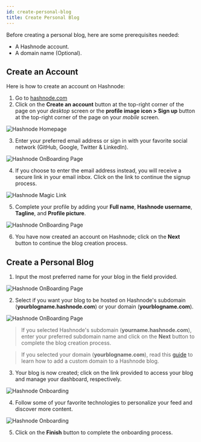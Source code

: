 ```yaml
---
id: create-personal-blog
title: Create Personal Blog
---
```


Before creating a personal blog, here are some prerequisites needed:

- A Hashnode account.
- A domain name (Optional).

## Create an Account

Here is how to create an account on Hashnode:

1. Go to [hashnode.com](https://hashnode.com)
2. Click on the **Create an account** button at the top-right corner of the page on your *desktop* screen or the **profile image icon > Sign up** button at the top-right corner of the page on your *mobile*  screen.

![Hashnode Homepage](https://cdn.hashnode.com/res/hashnode/image/upload/v1610490351639/9zdUAZR9u.png?auto=compress)

3. Enter your preferred email address or sign in with your favorite social network (GitHub, Google, Twitter & LinkedIn).

![Hashnode OnBoarding Page](https://cdn.hashnode.com/res/hashnode/image/upload/v1600710189887/YGLqppj48.png?auto=compress)

4. If you choose to enter the email address instead, you will receive a secure link in your email inbox. Click on the link to continue the signup process.

![Hashnode Magic Link](https://cdn.hashnode.com/res/hashnode/image/upload/v1600710542815/cUbNrkYSh.png?auto=compress)

5. Complete your profile by adding your **Full name**, **Hashnode username**, **Tagline**, and **Profile picture**.

![Hashnode OnBoarding Page](https://cdn.hashnode.com/res/hashnode/image/upload/v1600710658744/7-rpYnFTd.png?auto=compress)

6. You have now created an account on Hashnode; click on the **Next** button to continue the blog creation process.

## Create a Personal Blog

1. Input the most preferred name for your blog in the field provided.

![Hashnode OnBoarding Page](https://cdn.hashnode.com/res/hashnode/image/upload/v1600711166464/Y3-ieFtCJ.png?auto=compress)

2. Select if you want your blog to be hosted on Hashnode's subdomain (**yourblogname.hashnode.com**) or your domain (**yourblogname.com**).

![Hashnode OnBoarding Page](https://cdn.hashnode.com/res/hashnode/image/upload/v1600711188586/zHcmEXV-0.png?auto=compress)

> If you selected Hashnode's subdomain (**yourname.hashnode.com**), enter your preferred subdomain name and click on the **Next** button to complete the blog creation process.

> If you selected your domain (**yourblogname.com**), read this [guide](mapping-domain) to learn how to add a custom domain to a Hashnode blog.

3. Your blog is now created; click on the link provided to access your blog and manage your dashboard, respectively.

![Hashnode Onboarding](https://cdn.hashnode.com/res/hashnode/image/upload/v1601047578228/1h9uTaUbQ.png?auto=compress)

4. Follow some of your favorite technologies to personalize your feed and discover more content.

![Hashnode Onboarding](https://cdn.hashnode.com/res/hashnode/image/upload/v1601047751343/cL1TOE6eW.png?auto=compress)

5. Click on the **Finish** button to complete the onboarding process.